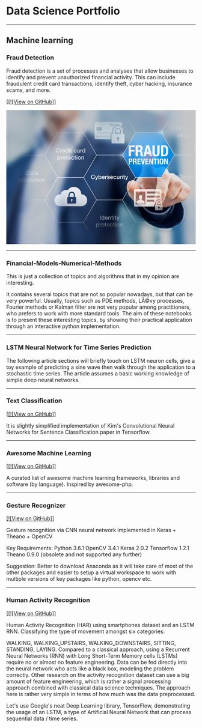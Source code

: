 # Data Science Portfolio
---
## Machine learning

### Fraud Detection

Fraud detection is a set of processes and analyses that allow businesses to identify and prevent unauthorized financial activity. This can include fraudulent credit card transactions, identify theft, cyber hacking, insurance scams, and more.

[[[![View on GitHub]]](https://github.com/Charu244/minimal/blob/master/assets/img/fraud_detection.png)

<center><img src="assets/img/fraud_detection.png"/></center>

---
### Financial-Models-Numerical-Methods

This is just a collection of topics and algorithms that in my opinion are interesting.

It contains several topics that are not so popular nowadays, but that can be very powerful. Usually, topics such as PDE methods, LÃ©vy processes, Fourier methods or Kalman filter are not very popular among practitioners, who prefers to work with more standard tools.
The aim of these notebooks is to present these interesting topics, by showing their practical application through an interactive python implementation.

<!-- <center><img src="images/financial_modeling.png"/></center> -->

---
### LSTM Neural Network for Time Series Prediction

The following article sections will briefly touch on LSTM neuron cells, give a toy example of predicting a sine wave then walk through the application to a stochastic time series. The article assumes a basic working knowledge of simple deep neural networks.


---
### Text Classification

[[[![View on GitHub]]](https://github.com/Charu244/minimal/blob/master/assets/img/text_classification.png)

It is slightly simplified implementation of Kim's Convolutional Neural Networks for Sentence Classification paper in Tensorflow.

<!-- <center><img src="images/text_classification.png"/></center> -->

---
### Awesome Machine Learning

[[[![View on GitHub]]](https://github.com/Charu244/minimal/blob/master/assets/img/machine_learning.png)

A curated list of awesome machine learning frameworks, libraries and software (by language). Inspired by awesome-php.

<!-- <center><img src="images/machine_learning.png"/></center> -->

---
### Gesture Recognizer

[[![View on GitHub]]](https://github.com/Charu244/minimal/blob/master/assets/img/gesture_recognition.png)

Gesture recognition via CNN neural network implemented in Keras + Theano + OpenCV

Key Requirements: Python 3.6.1 OpenCV 3.4.1 Keras 2.0.2 Tensorflow 1.2.1 Theano 0.9.0 (obsolete and not supported any further)

Suggestion: Better to download Anaconda as it will take care of most of the other packages and easier to setup a virtual workspace to work with multiple versions of key packages like python, opencv etc.

<!-- <center><img src="images/gesture_recognition.png"/></center> -->

---
### Human Activity Recognition

[[[![View on GitHub]]](https://github.com/Charu244/minimal/blob/master/assets/img/human_activity.png)

Human Activity Recognition (HAR) using smartphones dataset and an LSTM RNN. Classifying the type of movement amongst six categories:

WALKING,
WALKING_UPSTAIRS,
WALKING_DOWNSTAIRS,
SITTING,
STANDING,
LAYING.
Compared to a classical approach, using a Recurrent Neural Networks (RNN) with Long Short-Term Memory cells (LSTMs) require no or almost no feature engineering. Data can be fed directly into the neural network who acts like a black box, modeling the problem correctly. Other research on the activity recognition dataset can use a big amount of feature engineering, which is rather a signal processing approach combined with classical data science techniques. The approach here is rather very simple in terms of how much was the data preprocessed.

Let's use Google's neat Deep Learning library, TensorFlow, demonstrating the usage of an LSTM, a type of Artificial Neural Network that can process sequential data / time series.

<!-- <center><img src="images/human_activity.jpg"/></center> -->


